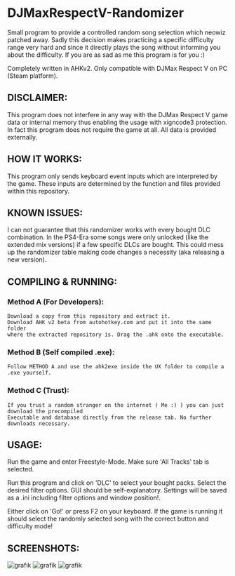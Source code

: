 # DJMaxRespectV-Randomizer

  Small program to provide a controlled random song selection which neowiz patched away.
  Sadly this decision makes practicing a specific difficulty range very hard and since it directly plays
  the song without informing you about the difficulty.
  If you are as sad as me this program is for you :)
  
  Completely written in AHKv2. Only compatible with DJMax Respect V on PC (Steam platform).

## DISCLAIMER:

  This program does not interfere in any way with the DJMax Respect V 
  game data or internal memory thus enabling the usage with xigncode3 protection.
  In fact this program does not require the game at all. All data is provided externally.

## HOW IT WORKS:

  This program only sends keyboard event inputs which are interpreted by the game.
  These inputs are determined by the function and files provided within this repository.

## KNOWN ISSUES:

  I can not guarantee that this randomizer works with every bought DLC combination.
  In the PS4-Era some songs were only unlocked (like the extended mix versions) if a few specific DLCs are bought.
  This could mess up the randomizer table making code changes a necessity (aka releasing a new version).

## COMPILING & RUNNING:

  ### Method A (For Developers):
    Download a copy from this repository and extract it.
    Download AHK v2 beta from autohotkey.com and put it into the same folder
    where the extracted repository is. Drag the .ahk onto the executable.
  
  ### Method B (Self compiled .exe):
    Follow METHOD A and use the ahk2exe inside the UX folder to compile a .exe yourself.
  
  ### Method C (Trust):
    If you trust a random stranger on the internet ( Me :) ) you can just download the precompiled
    Executable and database directly from the release tab. No further downloads necessary.
  
## USAGE:
  Run the game and enter Freestyle-Mode. Make sure 'All Tracks' tab is selected.
  
  Run this program and click on 'DLC' to select your bought packs.
  Select the desired filter options. GUI should be self-explanatory.
  Settings will be saved as a .ini including filter options and window position!.
  
  Either click on 'Go!' or press F2 on your keyboard. If the game is running it should select the randomly selected song
  with the correct button and difficulty mode!
  
 ## SCREENSHOTS:
 
 ![grafik](https://user-images.githubusercontent.com/10393365/172835316-a351f3e2-7885-4b57-be03-64cfb5946546.png)
![grafik](https://user-images.githubusercontent.com/10393365/172835336-07045804-4594-4339-a4f2-211109b2bb59.png)
![grafik](https://user-images.githubusercontent.com/10393365/172835383-b957747f-e469-4062-89ad-c4207f946e33.png)


  
